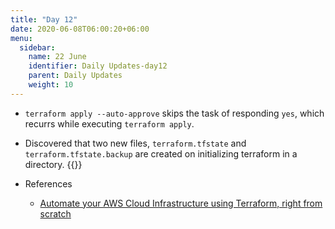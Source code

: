 ```yaml
---
title: "Day 12"
date: 2020-06-08T06:00:20+06:00
menu:
  sidebar:
    name: 22 June
    identifier: Daily Updates-day12
    parent: Daily Updates
    weight: 10
---
```



  
- `terraform apply --auto-approve` skips the task of responding `yes`, which recurrs while executing `terraform apply`.

- Discovered that two new files, `terraform.tfstate` and `terraform.tfstate.backup` are created on initializing terraform in a directory.
  {{<asciinema kiWSf61ZVE1hmjY0FucJt1lqI>}}
  
- References
  * [Automate your AWS Cloud Infrastructure using Terraform, right from scratch](https://www.youtube.com/watch?v=SLB_c_ayRMo)



